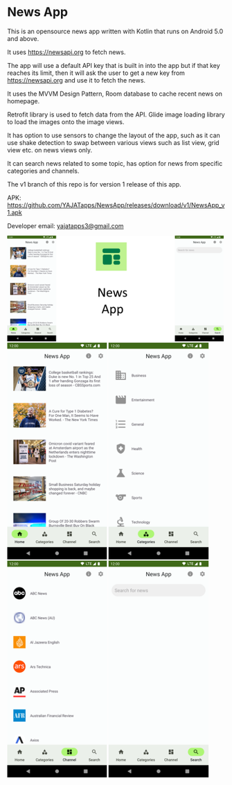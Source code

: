 # News App

This is an opensource news app written with Kotlin that runs on Android 5.0 and above.

It uses https://newsapi.org to fetch news. 

The app will use a default API key that is built in into the app but if that key reaches its limit, then it will ask the user to get a new key from https://newsapi.org and use it to fetch the news.

It uses the MVVM Design Pattern, Room database to cache recent news on homepage.

Retrofit library is used to fetch data from the API. Glide image loading library to load the images onto the image views.

It has option to use sensors to change the layout of the app, such as it can use shake detection to swap between various views such as list view, grid view etc. on news views only.

It can search news related to some topic, has option for news from specific categories and channels.

The v1 branch of this repo is for version 1 release of this app.

APK: https://github.com/YAJATapps/NewsApp/releases/download/v1/NewsApp_v1.apk

Developer email: yajatapps3@gmail.com

<!-- Images to show in github readme -->
<img src="screenshots/banner.png " width="500">

<img src="screenshots/home.png " height="500">

<img src="screenshots/categories.png " height="500">

<img src="screenshots/channels.png " height="500">

<img src="screenshots/search.png " height="500">
